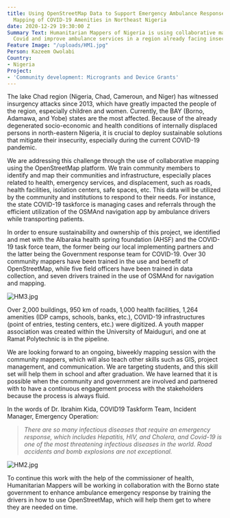 ```yaml
---
title: Using OpenStreetMap Data to Support Emergency Ambulance Response Service and
  Mapping of COVID-19 Amenities in Northeast Nigeria
date: 2020-12-29 19:30:00 Z
Summary Text: Humanitarian Mappers of Nigeria is using collaborative mapping to track
  Covid and improve ambulance services in a region already facing insecurity and conflict.
Feature Image: "/uploads/HM1.jpg"
Person: Kazeem Owolabi
Country:
- Nigeria
Project:
- 'Community development: Microgrants and Device Grants'
---
```


The lake Chad region (Nigeria, Chad, Cameroun, and Niger) has witnessed insurgency attacks since 2013, which have greatly impacted the people of the region, especially children and women. Currently, the BAY (Borno, Adamawa, and Yobe) states are the most affected. Because of the already degenerated socio-economic and health conditions of internally displaced persons in north-eastern Nigeria, it is crucial to deploy sustainable solutions that mitigate their insecurity, especially during the current COVID-19 pandemic.

We are addressing this challenge through the use of collaborative mapping using the OpenStreetMap platform. We train community members to identify and map their communities and infrastructure, especially places related to health, emergency services, and displacement, such as roads, health facilities, isolation centers, safe spaces, etc. This data will be utilized by the community and institutions to respond to their needs. For instance, the state COVID-19 taskforce is managing cases and referrals through the efficient utilization of the OSMAnd navigation app by ambulance drivers while transporting patients.

In order to ensure sustainability and ownership of this project, we identified and met with the Albaraka health spring foundation (AHSF) and the COVID-19 task force team, the former being our local implementing partners and the latter being the Government response team for COVID-19. Over 30 community mappers have been trained in the use and benefit of OpenStreetMap, while five field officers have been trained in data collection, and seven drivers trained in the use of OSMAnd for navigation and mapping.

![HM3.jpg](/uploads/HM3.jpg)

Over 2,000 buildings, 950 km of roads, 1,000 health facilities, 1,264 amenities (IDP camps, schools, banks, etc.), COVID-19 infrastructures (point of entries, testing centers, etc.) were digitized. A youth mapper association was created within the University of Maiduguri, and one at Ramat Polytechnic is in the pipeline.

We are looking forward to an ongoing, biweekly mapping session with the community mappers, which will also teach other skills such as GIS, project management, and communication. We are targeting students, and this skill set will help them in school and after graduation. We have learned that it is possible when the community and government are involved and partnered with to have a continuous engagement process with the stakeholders because the process is always fluid.

In the words of Dr. Ibrahim Kida, COVID19 Taskform Team, Incident Manager, Emergency Operation: 
> *There are so many infectious diseases that require an emergency response, which includes Hepatitis, HIV, and Cholera, and Covid-19 is one of the most threatening infectious diseases in the world. Road accidents and bomb explosions are not exceptional.*

![HM2.jpg](/uploads/HM2.jpg)

To continue this work with the help of the commissioner of health, Humanitarian Mappers will be working in collaboration with the Borno state government to enhance ambulance emergency response by training the drivers in how to use OpenStreetMap, which will help them get to where they are needed on time.
